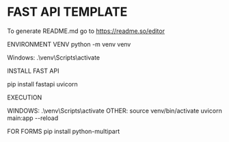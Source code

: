 
# FAST API TEMPLATE

To generate README.md go to https://readme.so/editor

ENVIRONMENT VENV
python -m venv venv

Windows: .\venv\Scripts\activate

INSTALL FAST API

pip install fastapi uvicorn


EXECUTION

WINDOWS: .\venv\Scripts\activate
OTHER: source venv/bin/activate
uvicorn main:app --reload

FOR FORMS
pip install python-multipart